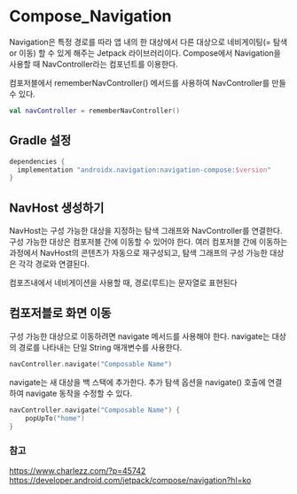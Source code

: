 # Compose_Navigation
Navigation은 특정 경로를 따라 앱 내의 한 대상에서 다른 대상으로 네비게이팅(= 탐색 or 이동) 할 수 있게 해주는 Jetpack 라이브러리이다.
Compose에서 Navigation을 사용할 때 NavController라는 컴포넌트를 이용한다.

컴포저블에서 rememberNavController() 메서드를 사용하여 NavController를 만들 수 있다.

``` kotlin
val navController = rememberNavController()
```
## Gradle 설정
``` kotlin
dependencies {
  implementation "androidx.navigation:navigation-compose:$version"
}
```

## NavHost 생성하기
NavHost는 구성 가능한 대상을 지정하는 탐색 그래프와 NavController를 연결한다. 구성 가능한 대상은 컴포저블 간에 이동할 수 있어야 한다. 
여러 컴포저블 간에 이동하는 과정에서 NavHost의 콘텐츠가 자동으로 재구성되고, 탐색 그래프의 구성 가능한 대상은 각각 경로와 연결된다.

컴포즈내에서 네비게이션을 사용할 때, 경로(루트)는 문자열로 표현된다

## 컴포저블로 화면 이동
구성 가능한 대상으로 이동하려면 navigate 메서드를 사용해야 한다. navigate는 대상의 경로를 나타내는 단일 String 매개변수를 사용한다. 
``` kotlin
navController.navigate("Composable Name")
```
navigate는 새 대상을 백 스택에 추가한다. 추가 탐색 옵션을 navigate() 호출에 연결하여 navigate 동작을 수정할 수 있다.
``` kotlin
navController.navigate("Composable Name") {
    popUpTo("home")
}
```

### 참고
https://www.charlezz.com/?p=45742   
https://developer.android.com/jetpack/compose/navigation?hl=ko   



